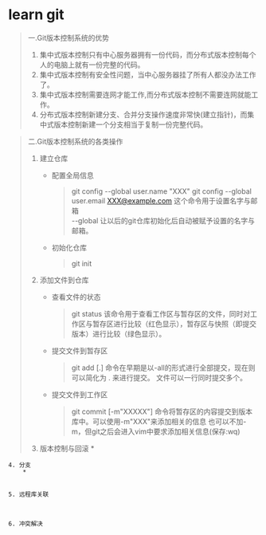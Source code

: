 # learn git

>一.Git版本控制系统的优势
>	1. 集中式版本控制只有中心服务器拥有一份代码，而分布式版本控制每个人的电脑上就有一份完整的代码。
>	2. 集中式版本控制有安全性问题，当中心服务器挂了所有人都没办法工作了。
>	3. 集中式版本控制需要连网才能工作,而分布式版本控制不需要连网就能工作。
>	4. 分布式版本控制新建分支、合并分支操作速度非常快(建立指针)，而集中式版本控制新建一个分支相当于复制一份完整代码。
	
>二.Git版本控制系统的各类操作
>	1. 建立仓库
>		* 配置全局信息
>			> git config --global user.name "XXX"
>			> git config --global user.email XXX@example.com
>		这个命令用于设置名字与邮箱	
>		--global 让以后的git仓库初始化后自动被赋予设置的名字与邮箱。
>
>		* 初始化仓库
>			> git init 	
>
>
>	2. 添加文件到仓库
>		* 查看文件的状态
>			> git status
>		该命令用于查看工作区与暂存区的文件，同时对工作区与暂存区进行比较（红色显示），暂存区与快照（即提交版本）进行比较（绿色显示）。
>
>		* 提交文件到暂存区
>			> git add [.] <file1> <file2>
>		命令在早期是以-all的形式进行全部提交，现在则可以简化为 . 来进行提交。
>		文件可以一行同时提交多个。
>
>		* 提交文件到工作区
>			> git commit [-m"XXXXX"]
>		命令将暂存区的内容提交到版本库中。可以使用-m"XXX"来添加相关的信息
>		也可以不加-m，但git之后会进入vim中要求添加相关信息(保存:wq)
>
>
>	3. 版本控制与回滚
>		*  


	4. 分支
		*


	5. 远程库关联
	


	6. 冲突解决



